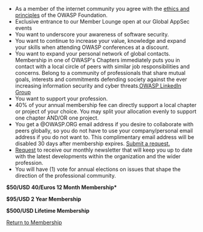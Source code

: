   - As a member of the internet community you agree with the [ethics and
    principles](https://www.owasp.org/index.php/About_The_Open_Web_Application_Security_Project)
    of the OWASP Foundation.
  - Exclusive entrance to our Member Lounge open at our Global AppSec
    events
  - You want to underscore your awareness of software security.
  - You want to continue to increase your value, knowledge and expand
    your skills when attending OWASP conferences at a discount.
  - You want to expand your personal network of global contacts.
    Membership in one of OWASP's Chapters immediately puts you in
    contact with a local circle of peers with similar job
    responsibilities and concerns. Belong to a community of
    professionals that share mutual goals, interests and commitments
    defending society against the ever increasing information security
    and cyber threats.[OWASP LinkedIn
    Group](https://www.linkedin.com/groups/36874)
  - You want to support your profession.
  - 40% of your annual membership fee can directly support a local
    chapter or project of your choice. You may split your allocation
    evenly to support one chapter AND/OR one project.
  - You get a @OWASP.ORG email address if you desire to collaborate with
    peers globally, so you do not have to use your company/personal
    email address if you do not want to. This complimentary email
    address will be disabled 30 days after membership expires. [Submit a
    request.](http://sl.owasp.org/contactus)
  - [Request](http://eepurl.com/dpDj_z) to receive our monthly
    newsletter that will keep you up to date with the latest
    developments within the organization and the wider profession.
  - You will have (1) vote for annual elections on issues that shape the
    direction of the professional community.

**$50/USD** **40/Euros 12 Month Membership\***

**$95/USD 2 Year Membership**

**$500/USD Lifetime Membership**

[Return to Membership](newmembership "wikilink")